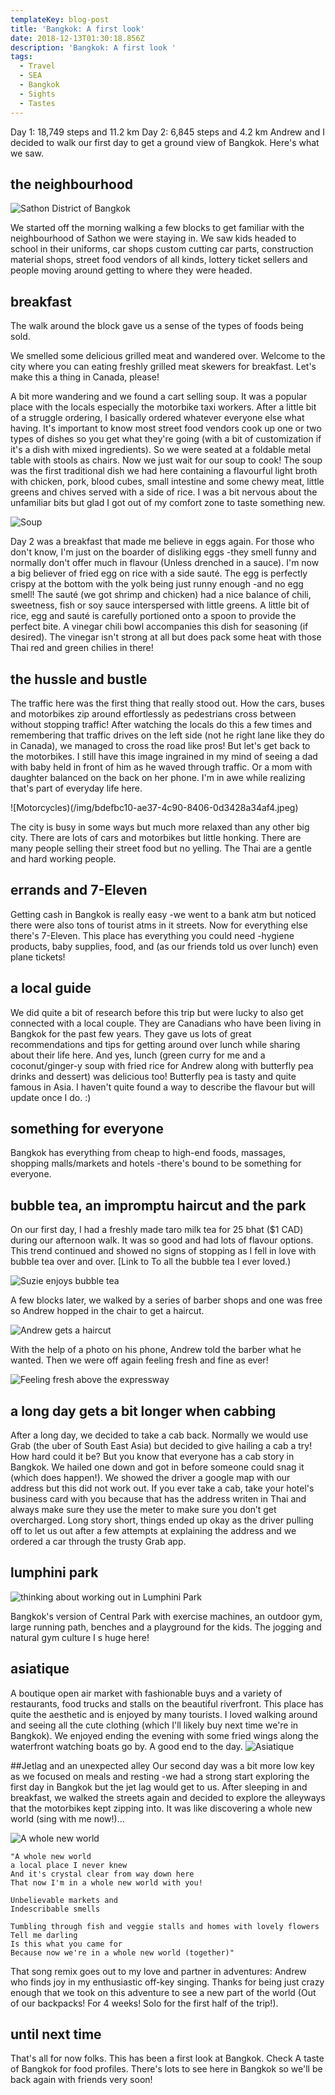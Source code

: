 ```yaml
---
templateKey: blog-post
title: 'Bangkok: A first look'
date: 2018-12-13T01:30:18.856Z
description: 'Bangkok: A first look '
tags:
  - Travel
  - SEA
  - Bangkok
  - Sights
  - Tastes
---
```

Day 1: 18,749 steps and 11.2 km
Day 2: 6,845 steps and 4.2 km
Andrew and I decided to walk our first day to get a ground view  of Bangkok. Here's what we saw.

## the neighbourhood

![Sathon District of Bangkok](/img/9dfbf4cc-746a-45e3-a3bd-5ea1f973cad6.jpeg)

We started off the morning walking a few blocks to get familiar with the neighbourhood of Sathon we were staying in. 
We saw kids headed to school in their uniforms, car shops custom cutting car parts, construction material shops, street food vendors of all kinds, lottery ticket sellers and people moving around getting to where they were headed. 

## breakfast 
The walk around the block gave us a sense of the types of foods being sold. 

We smelled some delicious grilled meat and wandered over. Welcome to the city where you can eating freshly grilled meat skewers for breakfast. Let's make this a thing in Canada, please! 

A bit more wandering and we found a cart selling soup. It was a popular place with the locals especially the motorbike taxi workers. After a little bit of a struggle ordering, I basically ordered whatever everyone else what having. It's important to know most street food vendors cook up one or two types of dishes so you get what they're going (with a bit of customization if it's a dish with mixed ingredients). So we were seated at a foldable metal table with stools as chairs. Now we just wait for our soup to cook! The soup was the first traditional dish we had here containing a flavourful light broth with chicken, pork, blood cubes, small intestine and some chewy meat, little greens and chives served with a side of rice. I was a bit nervous about the unfamiliar bits but glad I got out of my comfort zone to taste something new.

![Soup](/img/848d84a1-fbcc-433a-a314-68f3fac3bed8.jpeg)

Day 2 was a breakfast that made me believe in eggs again. For those who don't know, I'm just on the boarder of disliking eggs -they smell funny and normally don't offer much in flavour (Unless drenched in a sauce). I'm now a big believer of fried egg on rice with a side sauté. The egg is perfectly crispy at the bottom with the yolk being just runny enough -and no egg smell! The sauté (we got shrimp and chicken) had a nice balance of chili, sweetness, fish or soy sauce interspersed with little greens. A little bit of rice, egg and sauté is carefully portioned onto a spoon to provide the perfect bite. A vinegar chili bowl accompanies this dish for seasoning (if desired). The vinegar isn't strong at all but does pack some heat with those Thai red and green chilies in there! 

## the hussle and bustle
The traffic here was the first thing that really stood out. How the cars, buses and motorbikes zip around effortlessly as pedestrians cross between without stopping traffic! After watching the locals do this a few times and remembering that traffic drives on the left side (not he right lane like they do in Canada), we managed to cross the road like pros! 
But let's get back to the motorbikes. I still have this image ingrained in my mind of seeing a dad with baby held in front of him as he waved through traffic. Or a mom with daughter balanced on the back on her phone. I'm in awe while realizing that's part of everyday life here.

![Motorcycles)(/img/bdefbc10-ae37-4c90-8406-0d3428a34af4.jpeg)

The city is busy in some ways but much more relaxed than any other big city. There are lots of cars and motorbikes but little honking. There are many people selling their street food but no yelling. The Thai are a gentle and hard working people.

## errands and 7-Eleven
Getting cash in Bangkok is really easy -we went to a bank atm but noticed there were also tons of tourist atms in it streets. 
Now for everything else there's 7-Eleven. This place has everything you could need -hygiene products, baby supplies, food, and (as our friends told us over lunch) even plane tickets!

## a local guide 
We did quite a bit of research before this trip but were lucky to also get connected with a local couple. They are Canadians who have been living in Bangkok for the past few years. They gave us lots of great recommendations and tips for getting around over lunch while sharing about their life here. And yes, lunch (green curry for me and a coconut/ginger-y soup with fried rice for Andrew along with butterfly pea drinks and dessert) was delicious too! Butterfly pea is tasty and quite famous in Asia. I haven't quite found a way to describe the flavour but will update once I do. :)

## something for everyone 
Bangkok has everything from cheap to high-end foods, massages, shopping malls/markets and hotels -there's bound to be something for everyone. 

## bubble tea, an impromptu haircut and the park
On our first day, I had a freshly made taro milk tea for 25 bhat ($1 CAD) during our afternoon walk. It was so good and had lots of flavour options. This trend continued and showed no signs of stopping as I  fell in love with bubble tea over and over. [Link to To all the bubble tea I ever loved.)

![Suzie enjoys bubble tea](/img/16c98220-bc47-499a-8c70-b72d6efdae8b.jpeg)

A few blocks later, we walked by a series of barber shops and one was free so Andrew hopped in the chair to get a haircut. 

![Andrew gets a haircut](/img/ed3f1f3a-a4ad-43a5-9ddf-1b27a6150fdf.jpeg)

With the help of a photo on his phone, Andrew told the barber what he wanted. Then we were off again feeling fresh and fine as ever!

![Feeling fresh above the expressway](/img/81708d0a-0732-47f0-a49c-9b4621b52669.jpeg)

## a long day gets a bit longer when cabbing
After a long day, we decided to take a cab back. Normally we would use Grab (the uber of South East Asia) but decided to give hailing a cab a try! How hard could it be? But you know that everyone has a cab story in Bangkok. We hailed one down and got in before someone could snag it (which does happen!). We showed the driver a google map with our address but this did not work out. If you ever take a cab, take your hotel's business card with you because that has the address writen in Thai and always make sure they use the meter to make sure you don’t get overcharged. Long story short, things ended up okay as the driver pulling off to let us out after a few attempts at explaining the address and we ordered a car through the trusty Grab app. 

## lumphini park 
![thinking about working out in Lumphini Park](/img/9086f9c1-3f66-4481-845d-64a4c8eaad8d.jpeg)

Bangkok's version of Central Park with exercise machines, an outdoor gym, large running path, benches and a playground for the kids. The jogging and natural gym culture I s huge here! 

## asiatique
A boutique open air market with fashionable buys and a variety of restaurants, food trucks and stalls on the beautiful riverfront. This place has quite the aesthetic and is enjoyed by many tourists. I loved walking around and seeing all the cute clothing (which I'll likely buy next time we're in Bangkok). We enjoyed ending the evening with some fried wings along the waterfront watching boats go by. A good end to the day.
![Asiatique](/img/4c5cb4f8-e600-4c3e-bb7c-b6dbcd0c4258.jpeg)

##Jetlag and an unexpected alley
Our second day was a bit more low key as we focused on meals and resting -we had a strong start exploring the first day in Bangkok but the jet lag would get to us. After sleeping in and breakfast, we walked the streets again and decided to explore the alleyways that the motorbikes kept zipping into. It was like discovering a whole new world (sing with me now!)...

![A whole new world](/img/7d2f840c-6e51-4487-bd08-beb5e8123120.jpeg)

```
"A whole new world 
a local place I never knew
And it's crystal clear from way down here 
That now I'm in a whole new world with you!

Unbelievable markets and 
Indescribable smells 

Tumbling through fish and veggie stalls and homes with lovely flowers 
Tell me darling 
Is this what you came for
Because now we're in a whole new world (together)"
```

That song remix goes out to my love and partner in adventures: Andrew who finds joy in my enthusiastic off-key singing. Thanks for being just crazy enough that we took on this adventure to see a new part of the world (Out of our backpacks! For 4 weeks! Solo for the first half of the trip!).

## until next time
That's all for now folks. This has been a first look at Bangkok. Check A taste of Bangkok for food profiles. There's lots to see here in Bangkok so we'll be back again with friends very soon!
